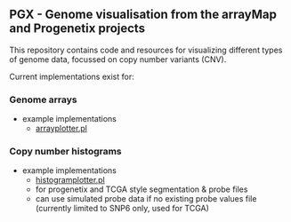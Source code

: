 ## PGX - Genome visualisation from the arrayMap and Progenetix projects

This repository contains code and resources for visualizing different types of genome data, focussed on copy number variants (CNV).

Current implementations exist for:

### Genome arrays

* example implementations
  - [arrayplotter.pl](Scripts/arrayplotter.pl)
  
### Copy number histograms

* example implementations
  - [histogramplotter.pl](Scripts/histogramplotter.pl)
  - for progenetix and TCGA style segmentation & probe files
  - can use simulated probe data if no existing probe values file (currently limited to SNP6 only, used for TCGA)
  
